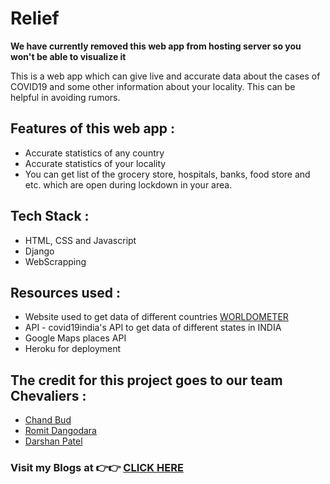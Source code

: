 # Relief

**We have currently removed this web app from hosting server so you won't be able to visualize it**

This is a web app which can give live and accurate data about the cases of COVID19 and some other information about your locality. This can be helpful in avoiding rumors.

## Features of this web app :
* Accurate statistics of any country
* Accurate statistics of your locality
* You can get list of the grocery store, hospitals, banks, food store and etc. which are open during lockdown in your area.

## Tech Stack :
 * HTML, CSS and Javascript
 * Django
 * WebScrapping
 
 ## Resources used :
 * Website used to get data of different countries [WORLDOMETER](https://www.worldometers.info/coronavirus)
 * API - covid19india's API to get data of different states in INDIA
 * Google Maps places API
 * Heroku for deployment
 
 ## The credit for this project goes to our team Chevaliers :
 * [Chand Bud](https://github.com/chandbud5)
 * [Romit Dangodara](https://github.com/Romit-Dangodara)
 * [Darshan Patel](https://github.com/dmp2901)

### Visit my Blogs at 👉👉 [CLICK HERE](https://chandbud.me/)
